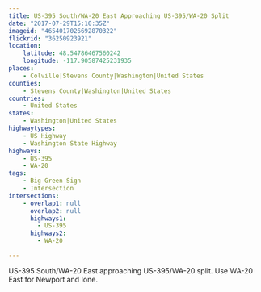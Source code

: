 ```yaml
---
title: US-395 South/WA-20 East Approaching US-395/WA-20 Split
date: "2017-07-29T15:10:35Z"
imageid: "4654017026692870322"
flickrid: "36250923921"
location:
    latitude: 48.54786467560242
    longitude: -117.90587425231935
places:
    - Colville|Stevens County|Washington|United States
counties:
    - Stevens County|Washington|United States
countries:
    - United States
states:
    - Washington|United States
highwaytypes:
    - US Highway
    - Washington State Highway
highways:
    - US-395
    - WA-20
tags:
    - Big Green Sign
    - Intersection
intersections:
    - overlap1: null
      overlap2: null
      highways1:
        - US-395
      highways2:
        - WA-20

---
```

US-395 South/WA-20 East approaching US-395/WA-20 split.  Use WA-20 East for Newport and Ione.
